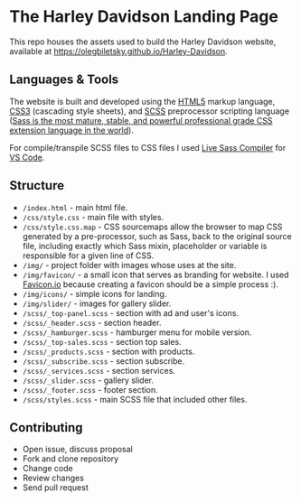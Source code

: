 # The Harley Davidson Landing Page
This repo houses the assets used to build the Harley Davidson website, available at https://olegbiletsky.github.io/Harley-Davidson.

## Languages & Tools
The website is built and developed using the [HTML5](https://medium.com/search?q=html5)  markup language, [CSS3](https://medium.com/search?q=css3) (cascading style sheets), and [SCSS](https://sass-lang.com/guide) preprocessor scripting language  ([Sass is the most mature, stable, and powerful professional grade CSS extension language in the world](https://sass-lang.com/)).

For compile/transpile SCSS files to CSS files I used [Live Sass Compiler](https://marketplace.visualstudio.com/items?itemName=ritwickdey.live-sass) for [VS Code](https://code.visualstudio.com/download).

## Structure
- `/index.html` -  main html file.
- `/css/style.css`  - main file with styles.
- `/css/style.css.map`  - CSS sourcemaps allow the browser to map CSS generated by a pre-processor, such as Sass, back to the original source file, including exactly which Sass mixin, placeholder or variable is responsible for a given line of CSS.
- `/img/`  - project folder with images whose uses at the site.
- `/img/favicon/`  - a small icon that serves as branding for website. I used [Favicon.io](https://favicon.io/) because creating a favicon should be a simple process :).
- `/img/icons/`  - simple icons for landing.
- `/img/slider/`  - images for gallery slider.
- `/scss/_top-panel.scss`  - section with ad and user's icons.
- `/scss/_header.scss`  - section header.
- `/scss/_hamburger.scss` - hamburger menu for mobile version.
- `/scss/_top-sales.scss` - section top sales.
- `/scss/_products.scss`  - section with products.
- `/scss/_subscribe.scss`  - section subscribe.
- `/scss/_services.scss`  - section services.
- `/scss/_slider.scss`  - gallery slider.
- `/scss/_footer.scss`  - footer section.
- `/scss/styles.scss`  - main SCSS file that included other files.

## Contributing
- Open issue, discuss proposal
- Fork and clone repository
- Change code 
- Review changes
- Send pull request